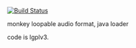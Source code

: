 [![Build Status](https://monkeybymonkey.ci.cloudbees.com/buildStatus/icon?job=mla4j)](https://monkeybymonkey.ci.cloudbees.com/job/mla4j)

monkey loopable audio format, java loader

code is lgplv3.
